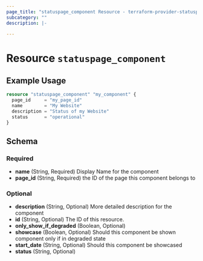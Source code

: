 ```yaml
---
page_title: "statuspage_component Resource - terraform-provider-statuspage"
subcategory: ""
description: |-
  
---
```


# Resource `statuspage_component`



## Example Usage

```terraform
resource "statuspage_component" "my_component" {
  page_id     = "my_page_id"
  name        = "My Website"
  description = "Status of my Website"
  status      = "operational"
}
```

## Schema

### Required

- **name** (String, Required) Display Name for the component
- **page_id** (String, Required) the ID of the page this component belongs to

### Optional

- **description** (String, Optional) More detailed description for the component
- **id** (String, Optional) The ID of this resource.
- **only_show_if_degraded** (Boolean, Optional)
- **showcase** (Boolean, Optional) Should this component be shown component only if in degraded state
- **start_date** (String, Optional) Should this component be showcased
- **status** (String, Optional)


